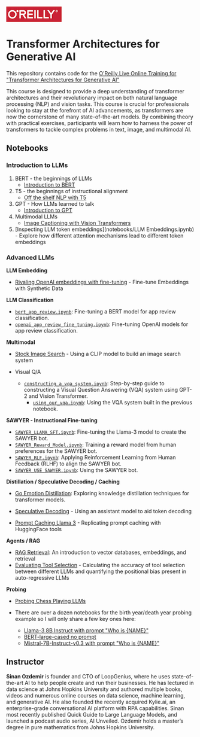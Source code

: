 ![oreilly-logo](images/oreilly.png)

# Transformer Architectures for Generative AI

This repository contains code for the [O'Reilly Live Online Training for "Transformer Architectures for Generative AI"](https://learning.oreilly.com/live-events/transformer-architectures-for-generative-ai/0642572010589)

This course is designed to provide a deep understanding of transformer architectures and their revolutionary impact on both natural language processing (NLP) and vision tasks. This course is crucial for professionals looking to stay at the forefront of AI advancements, as transformers are now the cornerstone of many state-of-the-art models. By combining theory with practical exercises, participants will learn how to harness the power of transformers to tackle complex problems in text, image, and multimodal AI.

## Notebooks

### Introduction to LLMs

1. BERT - the beginnings of LLMs
	- [Introduction to BERT](notebooks/intro_to_bert.ipynb)
2. T5 - the beginnings of instructional alignment
	- [Off the shelf NLP with T5](notebooks/t5.ipynb)
3. GPT - How LLMs learned to talk
	- [Introduction to GPT](notebooks/intro_to_gpt.ipynb)
4. Multimodal LLMs
	- [Image Captioning with Vision Transformers](https://colab.research.google.com/drive/1OQlX_cD4mVo8vB3A4co1JIfl9Vt7rhzN?usp=sharing)
5. [Inspecting LLM token embeddings](notebooks/LLM Embeddings.ipynb) - Explore how different attention mechanisms lead to different token embeddings

### Advanced LLMs

**LLM Embedding**

- [Rivaling OpenAI embeddings with fine-tuning](https://colab.research.google.com/drive/1FOr9hgMEcTa8UJJSuKjoHpohVb-Qz-FJ?usp=sharing) - Fine-tune Embeddings with Synthetic Data

**LLM Classification**

  - [`bert_app_review.ipynb`](notebooks/bert_app_review.ipynb): Fine-tuning a BERT model for app review classification.
  - [`openai_app_review_fine_tuning.ipynb`](notebooks/openai_app_review_fine_tuning.ipynb): Fine-tuning OpenAI models for app review classification.

**Multimodal**

- [Stock Image Search](https://colab.research.google.com/drive/1aUz0FKQDSAyXyhRyvkkRsSy7S30mpRJc?usp=sharing) - Using a CLIP model to build an image search system

- Visual Q/A

  - [`constructing_a_vqa_system.ipynb`](notebooks/constructing_a_vqa_system.ipynb): Step-by-step guide to constructing a Visual Question Answering (VQA) system using GPT-2 and Vision Transformer.
	- [`using_our_vqa.ipynb`](notebooks/using_our_vqa.ipynb): Using the VQA system built in the previous notebook.


**SAWYER - Instructional Fine-tuning**

  - [`SAWYER_LLAMA_SFT.ipynb`](notebooks/SAWYER_LLAMA_SFT.ipynb): Fine-tuning the Llama-3 model to create the SAWYER bot.
  - [`SAWYER_Reward_Model.ipynb`](notebooks/SAWYER_Reward_Model.ipynb): Training a reward model from human preferences for the SAWYER bot.
  - [`SAWYER_RLF.ipynb`](notebooks/SAWYER_RLF.ipynb): Applying Reinforcement Learning from Human Feedback (RLHF) to align the SAWYER bot.
  - [`SAWYER_USE_SAWYER.ipynb`](notebooks/SAWYER_USE_SAWYER.ipynb): Using the SAWYER bot.

**Distillation / Speculative Decoding / Caching**

- [Go Emotion Distillation](notebooks/go_emotion_distillation.ipynb): Exploring knowledge distillation techniques for transformer models.

- [Speculative Decoding](https://colab.research.google.com/drive/1QXqUjgMLUbAqXzGc8uBWJ5t4BEtJQbWh?usp=sharing) - Using an assistant model to aid token decoding

- [Prompt Caching Llama 3](https://colab.research.google.com/drive/1LlocxmN6adI-bFeT2dGGa4U2zkku77o7?usp=sharing) - Replicating prompt caching with HuggingFace tools

**Agents / RAG**

- [RAG Retrieval](notebooks/RAG_Retrieval.ipynb): An introduction to vector databases, embeddings, and retrieval
- [Evaluating Tool Selection](notebooks/agent_positional_bias_tools.ipynb) - Calculating the accuracy of tool selection between different LLMs and quantifying the positional bias present in auto-regressive LLMs

		
**Probing**

- [Probing Chess Playing LLMs](https://colab.research.google.com/drive/114turFLNxLJXiIseDWl1BDJmont0VD8h?usp=sharing)

- There are over a dozen notebooks for the birth year/death year probing example so I will only share a few key ones here:

	- [Llama-3 8B Instruct with prompt "Who is {NAME}"](https://colab.research.google.com/drive/1e1d9fATVjVun-_tPj4vS_DSTGaIfxs01?usp=sharing)
	- [BERT-large-cased no prompt](https://colab.research.google.com/drive/1cizgoh1J6Y-DHBrOkNTFo9Y1CypjwuQM?usp=sharing)
	- [Mistral-7B-Instruct-v0.3 with prompt "Who is {NAME}"](https://colab.research.google.com/drive/1VL3betxqVZ_H3_8XmLbjE0hEjaoy-HPV?usp=sharing)


## Instructor

**Sinan Ozdemir** is founder and CTO of LoopGenius, where he uses state-of-the-art AI to help people create and run their businesses. He has lectured in data science at Johns Hopkins University and authored multiple books, videos and numerous online courses on data science, machine learning, and generative AI. He also founded the recently acquired Kylie.ai, an enterprise-grade conversational AI platform with RPA capabilities. Sinan most recently published Quick Guide to Large Language Models, and launched a podcast audio series, AI Unveiled. Ozdemir holds a master’s degree in pure mathematics from Johns Hopkins University.
